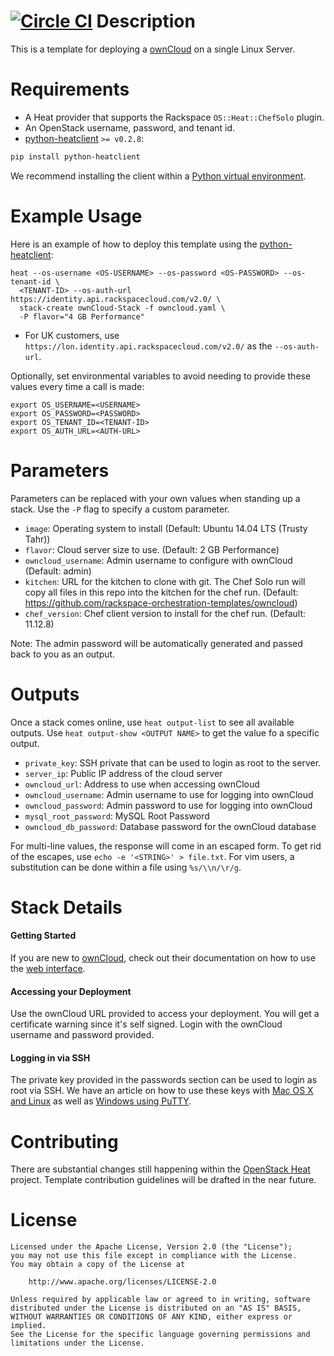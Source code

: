 [![Circle CI](https://circleci.com/gh/rackspace-orchestration-templates/owncloud/tree/master.png?style=shield)](https://circleci.com/gh/rackspace-orchestration-templates/owncloud)
Description
===========

This is a template for deploying a [ownCloud](http://owncloud.org/) on a single
Linux Server.

Requirements
============
* A Heat provider that supports the Rackspace `OS::Heat::ChefSolo` plugin.
* An OpenStack username, password, and tenant id.
* [python-heatclient](https://github.com/openstack/python-heatclient)
`>= v0.2.8`:

```bash
pip install python-heatclient
```

We recommend installing the client within a [Python virtual
environment](http://www.virtualenv.org/).

Example Usage
=============
Here is an example of how to deploy this template using the
[python-heatclient](https://github.com/openstack/python-heatclient):

```
heat --os-username <OS-USERNAME> --os-password <OS-PASSWORD> --os-tenant-id \
  <TENANT-ID> --os-auth-url https://identity.api.rackspacecloud.com/v2.0/ \
  stack-create ownCloud-Stack -f owncloud.yaml \
  -P flavor="4 GB Performance"
```

* For UK customers, use `https://lon.identity.api.rackspacecloud.com/v2.0/` as
the `--os-auth-url`.

Optionally, set environmental variables to avoid needing to provide these
values every time a call is made:

```
export OS_USERNAME=<USERNAME>
export OS_PASSWORD=<PASSWORD>
export OS_TENANT_ID=<TENANT-ID>
export OS_AUTH_URL=<AUTH-URL>
```

Parameters
==========
Parameters can be replaced with your own values when standing up a stack. Use
the `-P` flag to specify a custom parameter.

* `image`: Operating system to install (Default: Ubuntu 14.04 LTS (Trusty
  Tahr))
* `flavor`: Cloud server size to use. (Default: 2 GB Performance)
* `owncloud_username`: Admin username to configure with ownCloud (Default:
  admin)
* `kitchen`: URL for the kitchen to clone with git. The Chef Solo run will copy
  all files in this repo into the kitchen for the chef run. (Default:
  https://github.com/rackspace-orchestration-templates/owncloud)
* `chef_version`: Chef client version to install for the chef run.  (Default:
  11.12.8)

Note: The admin password will be automatically generated and passed back to you
as an output.

Outputs
=======
Once a stack comes online, use `heat output-list` to see all available outputs.
Use `heat output-show <OUTPUT NAME>` to get the value fo a specific output.

* `private_key`: SSH private that can be used to login as root to the server.
* `server_ip`: Public IP address of the cloud server
* `owncloud_url`: Address to use when accessing ownCloud
* `owncloud_username`: Admin username to use for logging into ownCloud
* `owncloud_password`: Admin password to use for logging into ownCloud
* `mysql_root_password`: MySQL Root Password
* `owncloud_db_password`: Database password for the ownCloud database

For multi-line values, the response will come in an escaped form. To get rid of
the escapes, use `echo -e '<STRING>' > file.txt`. For vim users, a substitution
can be done within a file using `%s/\\n/\r/g`.

Stack Details
=============
#### Getting Started
If you are new to [ownCloud](http://owncloud.org/), check out their
documentation on how to use the [web
interface](http://doc.owncloud.org/server/6.0/user_manual/webinterface.html).

#### Accessing your Deployment
Use the ownCloud URL provided to access your deployment. You will get a
certificate warning since it's self signed. Login with the ownCloud username
and password provided.

#### Logging in via SSH
The private key provided in the passwords section can be used to login as
root via SSH.  We have an article on how to use these keys with [Mac OS X and
Linux](http://www.rackspace.com/knowledge_center/article/logging-in-with-a-ssh-private-key-on-linuxmac)
as well as [Windows using
PuTTY](http://www.rackspace.com/knowledge_center/article/logging-in-with-a-ssh-private-key-on-windows).

Contributing
============
There are substantial changes still happening within the [OpenStack
Heat](https://wiki.openstack.org/wiki/Heat) project. Template contribution
guidelines will be drafted in the near future.

License
=======
```
Licensed under the Apache License, Version 2.0 (the "License");
you may not use this file except in compliance with the License.
You may obtain a copy of the License at

    http://www.apache.org/licenses/LICENSE-2.0

Unless required by applicable law or agreed to in writing, software
distributed under the License is distributed on an "AS IS" BASIS,
WITHOUT WARRANTIES OR CONDITIONS OF ANY KIND, either express or implied.
See the License for the specific language governing permissions and
limitations under the License.
```
